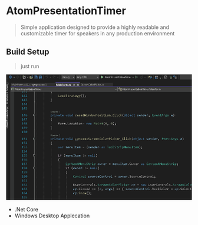 # AtomPresentationTimer

> Simple application designed to provide a highly readable and customizable timer for speakers in any production environment

## Build Setup

> just run



![Demo](Resources/AtomTimer.gif)


- .Net Core
- Windows Desktop Applecation
